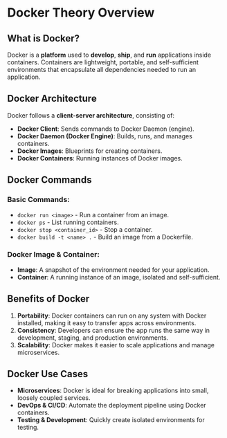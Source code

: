 # Docker Theory Overview

## What is Docker?
Docker is a **platform** used to **develop**, **ship**, and **run** applications inside containers. Containers are lightweight, portable, and self-sufficient environments that encapsulate all dependencies needed to run an application.

## Docker Architecture
Docker follows a **client-server architecture**, consisting of:
- **Docker Client**: Sends commands to Docker Daemon (engine).
- **Docker Daemon (Docker Engine)**: Builds, runs, and manages containers.
- **Docker Images**: Blueprints for creating containers.
- **Docker Containers**: Running instances of Docker images.

## Docker Commands

### Basic Commands:
- `docker run <image>` - Run a container from an image.
- `docker ps` - List running containers.
- `docker stop <container_id>` - Stop a container.
- `docker build -t <name> .` - Build an image from a Dockerfile.

### Docker Image & Container:
- **Image**: A snapshot of the environment needed for your application.
- **Container**: A running instance of an image, isolated and self-sufficient.

## Benefits of Docker
1. **Portability**: Docker containers can run on any system with Docker installed, making it easy to transfer apps across environments.
2. **Consistency**: Developers can ensure the app runs the same way in development, staging, and production environments.
3. **Scalability**: Docker makes it easier to scale applications and manage microservices.

## Docker Use Cases
- **Microservices**: Docker is ideal for breaking applications into small, loosely coupled services.
- **DevOps & CI/CD**: Automate the deployment pipeline using Docker containers.
- **Testing & Development**: Quickly create isolated environments for testing.
